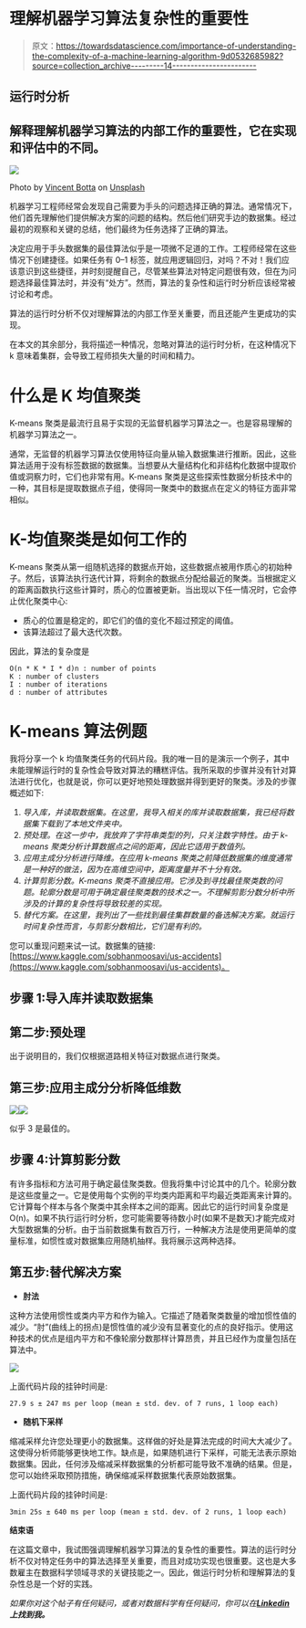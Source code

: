 # 理解机器学习算法复杂性的重要性

> 原文：<https://towardsdatascience.com/importance-of-understanding-the-complexity-of-a-machine-learning-algorithm-9d0532685982?source=collection_archive---------14----------------------->

## 运行时分析

## 解释理解机器学习算法的内部工作的重要性，它在实现和评估中的不同。

![](img/75905f8ea2da6a525d48cebac894bca7.png)

Photo by [Vincent Botta](https://unsplash.com/@0asa?utm_source=unsplash&utm_medium=referral&utm_content=creditCopyText) on [Unsplash](https://unsplash.com/s/photos/inner-workings?utm_source=unsplash&utm_medium=referral&utm_content=creditCopyText)

机器学习工程师经常会发现自己需要为手头的问题选择正确的算法。通常情况下，他们首先理解他们提供解决方案的问题的结构。然后他们研究手边的数据集。经过最初的观察和关键的总结，他们最终为任务选择了正确的算法。

决定应用于手头数据集的最佳算法似乎是一项微不足道的工作。工程师经常在这些情况下创建捷径。如果任务有 0–1 标签，就应用逻辑回归，对吗？不对！我们应该意识到这些捷径，并时刻提醒自己，尽管某些算法对特定问题很有效，但在为问题选择最佳算法时，并没有“处方”。然而，算法的复杂性和运行时分析应该经常被讨论和考虑。

算法的运行时分析不仅对理解算法的内部工作至关重要，而且还能产生更成功的实现。

在本文的其余部分，我将描述一种情况，忽略对算法的运行时分析，在这种情况下 k 意味着集群，会导致工程师损失大量的时间和精力。

# 什么是 K 均值聚类

K-means 聚类是最流行且易于实现的无监督机器学习算法之一。也是容易理解的机器学习算法之一。

通常，无监督的机器学习算法仅使用特征向量从输入数据集进行推断。因此，这些算法适用于没有标签数据的数据集。当想要从大量结构化和非结构化数据中提取价值或洞察力时，它们也非常有用。K-means 聚类是这些探索性数据分析技术中的一种，其目标是提取数据点子组，使得同一聚类中的数据点在定义的特征方面非常相似。

# K-均值聚类是如何工作的

K-means 聚类从第一组随机选择的数据点开始，这些数据点被用作质心的初始种子。然后，该算法执行迭代计算，将剩余的数据点分配给最近的聚类。当根据定义的距离函数执行这些计算时，质心的位置被更新。当出现以下任一情况时，它会停止优化聚类中心:

*   质心的位置是稳定的，即它们的值的变化不超过预定的阈值。
*   该算法超过了最大迭代次数。

因此，算法的复杂度是

```
O(n * K * I * d)n : number of points
K : number of clusters
I : number of iterations
d : number of attributes
```

# K-means 算法例题

我将分享一个 k 均值聚类任务的代码片段。我的唯一目的是演示一个例子，其中未能理解运行时的复杂性会导致对算法的糟糕评估。我所采取的步骤并没有针对算法进行优化，也就是说，你可以更好地预处理数据并得到更好的聚类。涉及的步骤概述如下:

1.  *导入库，并读取数据集。在这里，我导入相关的库并读取数据集，我已经将数据集下载到了本地文件夹中。*
2.  *预处理。在这一步中，我放弃了字符串类型的列，只关注数字特性。由于 k-means 聚类分析计算数据点之间的距离，因此它适用于数值列。*
3.  *应用主成分分析进行降维。在应用 k-means 聚类之前降低数据集的维度通常是一种好的做法，因为在高维空间中，距离度量并不十分有效。*
4.  *计算剪影分数。K-means 聚类不直接应用。它涉及到寻找最佳聚类数的问题。轮廓分数是可用于确定最佳聚类数的技术之一。不理解剪影分数分析中所涉及的计算的复杂性将导致较差的实现。*
5.  *替代方案。在这里，我列出了一些找到最佳集群数量的备选解决方案。就运行时间复杂性而言，与剪影分数相比，它们是有利的。*

您可以重现问题来试一试。数据集的链接:[https://www.kaggle.com/sobhanmoosavi/us-accidents](https://www.kaggle.com/sobhanmoosavi/us-accidents)。

## 步骤 1:导入库并读取数据集

## 第二步:预处理

出于说明目的，我们仅根据道路相关特征对数据点进行聚类。

## 第三步:应用主成分分析降低维数

![](img/340a57ae698735e3058b88795c41efd3.png)![](img/026e2010abd976d3ae5b7258dfad164f.png)

似乎 3 是最佳的。

## 步骤 4:计算剪影分数

有许多指标和方法可用于确定最佳聚类数。但我将集中讨论其中的几个。轮廓分数是这些度量之一。它是使用每个实例的平均类内距离和平均最近类距离来计算的。它计算每个样本与各个聚类中其余样本之间的距离。因此它的运行时间复杂度是 O(n)。如果不执行运行时分析，您可能需要等待数小时(如果不是数天)才能完成对大型数据集的分析。由于当前数据集有数百万行，一种解决方法是使用更简单的度量标准，如惯性或对数据集应用随机抽样。我将展示这两种选择。

## 第五步:替代解决方案

*   **肘法**

这种方法使用惯性或类内平方和作为输入。它描述了随着聚类数量的增加惯性值的减少。“肘”(曲线上的拐点)是惯性值的减少没有显著变化的点的良好指示。使用这种技术的优点是组内平方和不像轮廓分数那样计算昂贵，并且已经作为度量包括在算法中。

![](img/09fa7075ce05288bed0e9c4a527bb20e.png)

上面代码片段的挂钟时间是:

```
27.9 s ± 247 ms per loop (mean ± std. dev. of 7 runs, 1 loop each)
```

*   **随机下采样**

缩减采样允许您处理更小的数据集。这样做的好处是算法完成的时间大大减少了。这使得分析师能够更快地工作。缺点是，如果随机进行下采样，可能无法表示原始数据集。因此，任何涉及缩减采样数据集的分析都可能导致不准确的结果。但是，您可以始终采取预防措施，确保缩减采样数据集代表原始数据集。

上面代码片段的挂钟时间是:

```
3min 25s ± 640 ms per loop (mean ± std. dev. of 2 runs, 1 loop each)
```

**结束语**

在这篇文章中，我试图强调理解机器学习算法的复杂性的重要性。算法的运行时分析不仅对特定任务中的算法选择至关重要，而且对成功实现也很重要。这也是大多数雇主在数据科学领域寻求的关键技能之一。因此，做运行时分析和理解算法的复杂性总是一个好的实践。

*如果你对这个帖子有任何疑问，或者对数据科学有任何疑问，你可以在*[***Linkedin***](http://www.linkedin.com/in/baran-köseoğlu-391b99b1)***上找到我。***